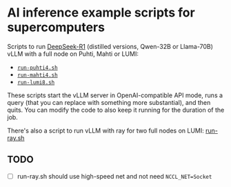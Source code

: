 # AI inference example scripts for supercomputers

Scripts to run [DeepSeek-R1](https://huggingface.co/deepseek-ai/DeepSeek-R1) (distilled versions, Qwen-32B or Llama-70B) vLLM with a full node on Puhti, Mahti or LUMI:

- [`run-puhti4.sh`](run-puhti4.sh)
- [`run-mahti4.sh`](run-mahti4.sh)
- [`run-lumi8.sh`](run-lumi8.sh)

These scripts start the vLLM server in OpenAI-compatible API mode, runs a query (that you can replace with something more substantial), and then quits. You can modify the code to also keep it running for the duration of the job.

There's also a script to run vLLM with ray for two full nodes on LUMI: [run-ray.sh](run-ray.sh)

## TODO
- [ ] run-ray.sh should use high-speed net and not need `NCCL_NET=Socket`

